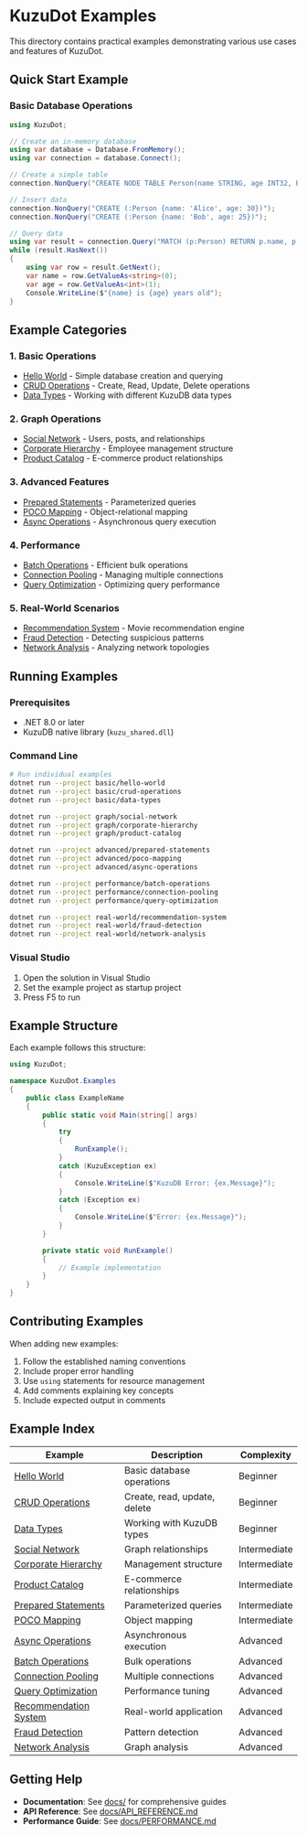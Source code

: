 # KuzuDot Examples

This directory contains practical examples demonstrating various use cases and features of KuzuDot.

## Quick Start Example

### Basic Database Operations

```csharp
using KuzuDot;

// Create an in-memory database
using var database = Database.FromMemory();
using var connection = database.Connect();

// Create a simple table
connection.NonQuery("CREATE NODE TABLE Person(name STRING, age INT32, PRIMARY KEY(name))");

// Insert data
connection.NonQuery("CREATE (:Person {name: 'Alice', age: 30})");
connection.NonQuery("CREATE (:Person {name: 'Bob', age: 25})");

// Query data
using var result = connection.Query("MATCH (p:Person) RETURN p.name, p.age ORDER BY p.age");
while (result.HasNext())
{
    using var row = result.GetNext();
    var name = row.GetValueAs<string>(0);
    var age = row.GetValueAs<int>(1);
    Console.WriteLine($"{name} is {age} years old");
}
```

## Example Categories

### 1. Basic Operations
- [Hello World](basic/hello-world/) - Simple database creation and querying
- [CRUD Operations](basic/crud-operations/) - Create, Read, Update, Delete operations
- [Data Types](basic/data-types/) - Working with different KuzuDB data types

### 2. Graph Operations
- [Social Network](graph/social-network/) - Users, posts, and relationships
- [Corporate Hierarchy](graph/corporate-hierarchy/) - Employee management structure
- [Product Catalog](graph/product-catalog/) - E-commerce product relationships

### 3. Advanced Features
- [Prepared Statements](advanced/prepared-statements/) - Parameterized queries
- [POCO Mapping](advanced/poco-mapping/) - Object-relational mapping
- [Async Operations](advanced/async-operations/) - Asynchronous query execution

### 4. Performance
- [Batch Operations](performance/batch-operations/) - Efficient bulk operations
- [Connection Pooling](performance/connection-pooling/) - Managing multiple connections
- [Query Optimization](performance/query-optimization/) - Optimizing query performance

### 5. Real-World Scenarios
- [Recommendation System](real-world/recommendation-system/) - Movie recommendation engine
- [Fraud Detection](real-world/fraud-detection/) - Detecting suspicious patterns
- [Network Analysis](real-world/network-analysis/) - Analyzing network topologies

## Running Examples

### Prerequisites
- .NET 8.0 or later
- KuzuDB native library (`kuzu_shared.dll`)

### Command Line
```bash
# Run individual examples
dotnet run --project basic/hello-world
dotnet run --project basic/crud-operations
dotnet run --project basic/data-types

dotnet run --project graph/social-network
dotnet run --project graph/corporate-hierarchy
dotnet run --project graph/product-catalog

dotnet run --project advanced/prepared-statements
dotnet run --project advanced/poco-mapping
dotnet run --project advanced/async-operations

dotnet run --project performance/batch-operations
dotnet run --project performance/connection-pooling
dotnet run --project performance/query-optimization

dotnet run --project real-world/recommendation-system
dotnet run --project real-world/fraud-detection
dotnet run --project real-world/network-analysis
```

### Visual Studio
1. Open the solution in Visual Studio
2. Set the example project as startup project
3. Press F5 to run

## Example Structure

Each example follows this structure:

```csharp
using KuzuDot;

namespace KuzuDot.Examples
{
    public class ExampleName
    {
        public static void Main(string[] args)
        {
            try
            {
                RunExample();
            }
            catch (KuzuException ex)
            {
                Console.WriteLine($"KuzuDB Error: {ex.Message}");
            }
            catch (Exception ex)
            {
                Console.WriteLine($"Error: {ex.Message}");
            }
        }

        private static void RunExample()
        {
            // Example implementation
        }
    }
}
```

## Contributing Examples

When adding new examples:

1. Follow the established naming conventions
2. Include proper error handling
3. Use `using` statements for resource management
4. Add comments explaining key concepts
5. Include expected output in comments

## Example Index

| Example | Description | Complexity |
|---------|-------------|------------|
| [Hello World](basic/hello-world/) | Basic database operations | Beginner |
| [CRUD Operations](basic/crud-operations/) | Create, read, update, delete | Beginner |
| [Data Types](basic/data-types/) | Working with KuzuDB types | Beginner |
| [Social Network](graph/social-network/) | Graph relationships | Intermediate |
| [Corporate Hierarchy](graph/corporate-hierarchy/) | Management structure | Intermediate |
| [Product Catalog](graph/product-catalog/) | E-commerce relationships | Intermediate |
| [Prepared Statements](advanced/prepared-statements/) | Parameterized queries | Intermediate |
| [POCO Mapping](advanced/poco-mapping/) | Object mapping | Intermediate |
| [Async Operations](advanced/async-operations/) | Asynchronous execution | Advanced |
| [Batch Operations](performance/batch-operations/) | Bulk operations | Advanced |
| [Connection Pooling](performance/connection-pooling/) | Multiple connections | Advanced |
| [Query Optimization](performance/query-optimization/) | Performance tuning | Advanced |
| [Recommendation System](real-world/recommendation-system/) | Real-world application | Advanced |
| [Fraud Detection](real-world/fraud-detection/) | Pattern detection | Advanced |
| [Network Analysis](real-world/network-analysis/) | Graph analysis | Advanced |

## Getting Help

- **Documentation**: See [docs/](../docs/) for comprehensive guides
- **API Reference**: See [docs/API_REFERENCE.md](../docs/API_REFERENCE.md)
- **Performance Guide**: See [docs/PERFORMANCE.md](../docs/PERFORMANCE.md)
